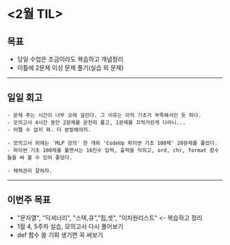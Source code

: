 # <2월 TIL>

## 목표
 - 당일 수업은 조금이라도 복습하고 개념정리
 - 이틀에 2문제 이상 문제 풀기(실습 외 문제)   

---

## 일일 회고
```
- 문제 푸는 시간이 너무 오래 걸린다. 그 이유는 아직 기초가 부족해서인 듯 하다.
- 모의고사 4시간 동안 2문제를 온전히 풀고, 1문제를 끄적거린게 다라니...
- 어쩔 수 없지 뭐. 더 분발해야지.

- 모의고사 외에는 'MLP 강의' 한 개와 'CodeUp 파이썬 기초 100제' 20문제를 풀었다.
- 파이썬 기초 100제를 풀면서는 16진수 입력, 출력을 익히고, ord, chr, format 함수들을 써 볼 수 있어 좋았다.

- 체력관리 잘하자.
```
---

## 이번주 목표
- "문자열", "딕셔너리", "스텍,큐","힙,셋", "이차원리스트" <- 복습하고 정리
- 1월 4, 5주차 실습, 모의고사 다시 풀어보기
- def 함수 쓸 기회 생기면 꼭 써보기